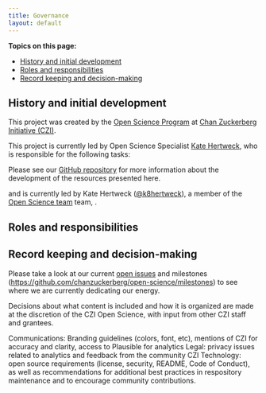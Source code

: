 ```yaml
---
title: Governance
layout: default
---
```


**Topics on this page:**
- [History and initial development](#history-and-initial-development)
- [Roles and responsibilities](#roles-and-responsibilities)
- [Record keeping and decision-making](#record-keeping-and-decision-making)

## History and initial development

This project was created by the [Open Science Program](https://chanzuckerberg.com/science/programs-resources/open-science/)
at [Chan Zuckerberg Initiative (CZI)](https://chanzuckerberg.com/).

This project is currently led by Open Science Specialist [Kate Hertweck](https://katehertweck.com),
who is responsible for the following tasks:

Please see our [GitHub repository](https://github.com/chanzuckerberg/open-science)
for more information about the development of the resources presented here.

and is currently led by Kate Hertweck ([@k8hertweck](https://github.com/k8hertweck)),
a member of the [Open Science team](https://chanzuckerberg.com/science/programs-resources/open-science) 
team, .

## Roles and responsibilities



## Record keeping and decision-making

Please take a look at our current [open issues](https://github.com/chanzuckerberg/open-science/issues)
and milestones (https://github.com/chanzuckerberg/open-science/milestones)
to see where we are currently dedicating our energy.

Decisions about what content is included and how it is organized are made 
at the discretion of the CZI Open Science,
with input from other CZI staff and grantees. 

Communications: Branding guidelines (colors, font, etc), mentions of CZI for accuracy and clarity, access to Plausible for analytics
Legal: privacy issues related to analytics and feedback from the community
CZI Technology: open source requirements (license, security, README, Code of Conduct), as well as recommendations for additional best practices in respository maintenance and to encourage community contributions. 